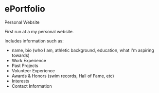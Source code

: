 ePortfolio
==========

Personal Website

First run at a my personal website.

Includes information such as:
- name, bio (who I am, athletic background, education, what I'm aspiring towards)
- Work Experience
- Past Projects
- Volunteer Experience
- Awards & Honors (swim records, Hall of Fame, etc)
- Interests 
- Contact Information
